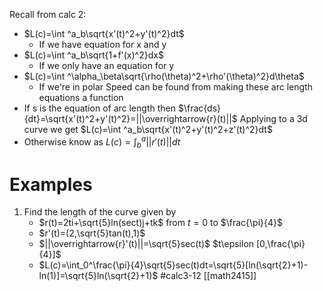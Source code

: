 Recall from calc 2:
- $L(c)=\int ^a_b\sqrt{x'(t)^2+y'(t)^2}dt$  
	- If we have equation for x and y
- $L(c)=\int ^a_b\sqrt{1+f'(x)^2}dx$
	- If we only have an equation for y
- $L(c)=\int ^\alpha_\beta\sqrt{\rho(\theta)^2+\rho'(\theta)^2}d\theta$
	- If we're in polar
Speed can be found from making these arc length equations a function
- If s is the equation of arc length then $\frac{ds}{dt}=\sqrt{x'(t)^2+y'(t)^2}=||\overrightarrow{r}(t)||$
Applying to a 3d curve we get $L(c)=\int ^a_b\sqrt{x'(t)^2+y'(t)^2+z'(t)^2}dt$
- Otherwise know as $L(c)=\int ^a_b||r'(t)||dt$

# Examples

1. Find the length of the curve given by
	- $r(t)=2ti+\sqrt{5}ln(sect)j+tk$ from $t=0$ to $\frac{\pi}{4}$
	- $r'(t)=(2,\sqrt{5}tan(t),1)$
	- $||\overrightarrow{r}'(t)||=\sqrt{5}sec(t)$ $t\epsilon [0,\frac{\pi}{4}]$
	- $L(c)=\int_0^\frac{\pi}{4}\sqrt{5}sec(t)dt=\sqrt{5}[ln(\sqrt{2}+1)-ln(1)]=\sqrt{5}ln(\sqrt{2}+1)$
#calc3-12 [[math2415]]

